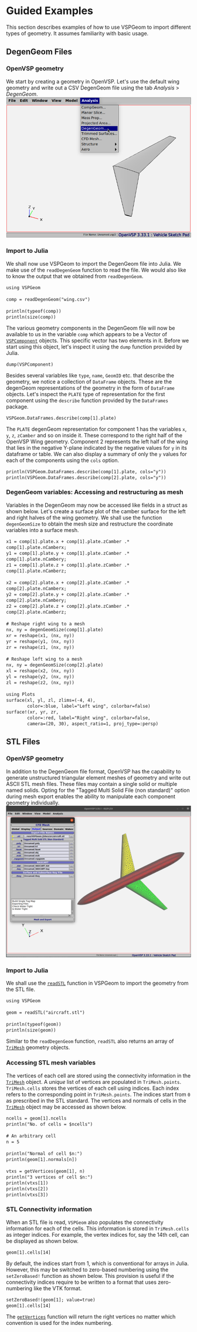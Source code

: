 # Guided Examples

This section describes examples of how to use VSPGeom to import different types of geometry. It assumes familiarity with basic usage.

## DegenGeom Files
### OpenVSP geometry 
We start by creating a geometry in OpenVSP. Let's use the default wing geometry and write out a CSV DegenGeom file using the tab *Analysis* > *DegenGeom*.
![OpenVSPwing](assets/OpenVSPwing.png)

### Import to Julia
We shall now use VSPGeom to import the DegenGeom file into Julia. We make use of the `readDegenGeom` function to read the file. We would also like to know the output that we obtained from `readDegenGeom`.
```@example 1
using VSPGeom

comp = readDegenGeom("wing.csv")

println(typeof(comp))
println(size(comp))
```

The various geometry components in the DegenGeom file will now be available to us in the variable `comp` which appears to be a Vector of [`VSPComponent`](@ref) objects. This specific vector has two elements in it. Before we start using this object, let's inspect it using the `dump` function provided by Julia.
```@repl 1
dump(VSPComponent)
```
Besides several variables like `type`, `name`, `GeomID` etc. that describe the geometry, we notice a collection of `DataFrame` objects. These are the degenGeom representations of the geometry in the form of `DataFrame` objects. Let's inspect the `PLATE` type of representation for the first component using the `describe` function provided by the `DataFrames` package.
```@repl 1
VSPGeom.DataFrames.describe(comp[1].plate)
```

The `PLATE` degenGeom representation for component 1 has the variables `x`, `y`, `z`, `zCamber` and so on inside it. These correspond to the right half of the OpenVSP Wing geometry. Component 2 represents the left half of the wing that lies in the negative Y-plane indicated by the negative values for `y` in its dataframe or table. We can also display a summary of only the `y` values for each of the components using the `cols` option.
```@repl 1
println(VSPGeom.DataFrames.describe(comp[1].plate, cols="y"))
println(VSPGeom.DataFrames.describe(comp[2].plate, cols="y"))
```

### DegenGeom variables: Accessing and restructuring as mesh
Variables in the DegenGeom may now be accessed like fields in a struct as shown below. Let's create  a surface plot of the camber surface for the left and right halves of the wing geometry. We shall use the function `degenGeomSize` to obtain the mesh size and restructure the coordinate variables into a surface mesh.
```@example 1
x1 = comp[1].plate.x + comp[1].plate.zCamber .* comp[1].plate.nCamberx;
y1 = comp[1].plate.y + comp[1].plate.zCamber .* comp[1].plate.nCambery;
z1 = comp[1].plate.z + comp[1].plate.zCamber .* comp[1].plate.nCamberz;

x2 = comp[2].plate.x + comp[2].plate.zCamber .* comp[2].plate.nCamberx;
y2 = comp[2].plate.y + comp[2].plate.zCamber .* comp[2].plate.nCambery;
z2 = comp[2].plate.z + comp[2].plate.zCamber .* comp[2].plate.nCamberz;

# Reshape right wing to a mesh
nx, ny = degenGeomSize(comp[1].plate)
xr = reshape(x1, (nx, ny))
yr = reshape(y1, (nx, ny))
zr = reshape(z1, (nx, ny))

# Reshape left wing to a mesh
nx, ny = degenGeomSize(comp[2].plate)
xl = reshape(x2, (nx, ny))
yl = reshape(y2, (nx, ny))
zl = reshape(z2, (nx, ny))

using Plots
surface(xl, yl, zl, zlims=(-4, 4),
        color=:blue, label="Left wing", colorbar=false)
surface!(xr, yr, zr,
        color=:red, label="Right wing", colorbar=false,
        camera=(20, 30), aspect_ratio=1, proj_type=:persp)
```

## STL Files
### OpenVSP geometry 
In addition to the DegenGeom file format, OpenVSP has the capability to generate unstructured triangular element meshes of geometry and write out ASCII STL mesh files. These files may contain a single solid or multiple named solids. Opting for the "Tagged Multi Solid File (non standard)" option during mesh export enables the ability to manipulate each component geometry individually.
![OpenVSPSTLExport](assets/taggedmulti.png)

### Import to Julia
We shall use the [`readSTL`](@ref) function in VSPGeom to import the geometry from the STL file.
```@example 2
using VSPGeom

geom = readSTL("aircraft.stl")

println(typeof(geom))
println(size(geom))
```
Similar to the `readDegenGeom` function, `readSTL` also returns an array of [`TriMesh`](@ref) geometry objects.

### Accessing STL mesh variables
The vertices of each cell are stored using the connectivity information in the [`TriMesh`](@ref) object. A *unique* list of vertices are populated in `TriMesh.points`. `TriMesh.cells` stores the vertices of each cell using indices. Each index refers to the corresponding point in `TriMesh.points`. The indices start from `0` as prescribed in the STL standard.
The vertices and normals of cells in the [`TriMesh`](@ref) object may be accessed as shown below.
```@example 2
ncells = geom[1].ncells
println("No. of cells = $ncells")

# An arbitrary cell
n = 5

println("Normal of cell $n:")
println(geom[1].normals[n])

vtxs = getVertices(geom[1], n)
println("3 vertices of cell $n:")
println(vtxs[1])
println(vtxs[2])
println(vtxs[3])
```

### STL Connectivity information
When an STL file is read, `VSPGeom` also populates the connectivity information for each of the cells. This information is stored in `TriMesh.cells` as integer indices. For example, the vertex indices for, say the 14th cell, can be displayed as shown below.
```@example 2
geom[1].cells[14]
```
By default, the indices start from 1, which is conventional for arrays in Julia. However, this may be switched to zero-based numbering using the `setZeroBased!` function as shown below. This provision is useful if the connectivity indices require to be written to a format that uses zero-numbering like the VTK format.
```@example 2
setZeroBased!(geom[1]; value=true)
geom[1].cells[14]
```
The [`getVertices`](@ref) function will return the right vertices no matter which convention is used for the index numbering.
